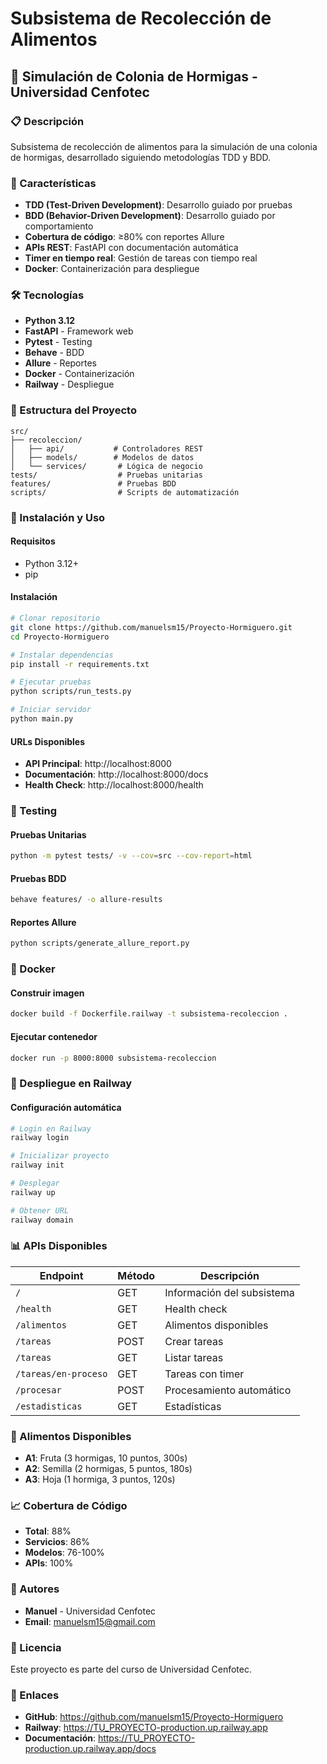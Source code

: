 # Subsistema de Recolección de Alimentos

## 🐜 Simulación de Colonia de Hormigas - Universidad Cenfotec

### 📋 Descripción
Subsistema de recolección de alimentos para la simulación de una colonia de hormigas, desarrollado siguiendo metodologías TDD y BDD.

### 🚀 Características
- **TDD (Test-Driven Development)**: Desarrollo guiado por pruebas
- **BDD (Behavior-Driven Development)**: Desarrollo guiado por comportamiento
- **Cobertura de código**: ≥80% con reportes Allure
- **APIs REST**: FastAPI con documentación automática
- **Timer en tiempo real**: Gestión de tareas con tiempo real
- **Docker**: Containerización para despliegue

### 🛠️ Tecnologías
- **Python 3.12**
- **FastAPI** - Framework web
- **Pytest** - Testing
- **Behave** - BDD
- **Allure** - Reportes
- **Docker** - Containerización
- **Railway** - Despliegue

### 📁 Estructura del Proyecto
```
src/
├── recoleccion/
│   ├── api/           # Controladores REST
│   ├── models/        # Modelos de datos
│   └── services/       # Lógica de negocio
tests/                  # Pruebas unitarias
features/               # Pruebas BDD
scripts/                # Scripts de automatización
```

### 🚀 Instalación y Uso

#### Requisitos
- Python 3.12+
- pip

#### Instalación
```bash
# Clonar repositorio
git clone https://github.com/manuelsm15/Proyecto-Hormiguero.git
cd Proyecto-Hormiguero

# Instalar dependencias
pip install -r requirements.txt

# Ejecutar pruebas
python scripts/run_tests.py

# Iniciar servidor
python main.py
```

#### URLs Disponibles
- **API Principal**: http://localhost:8000
- **Documentación**: http://localhost:8000/docs
- **Health Check**: http://localhost:8000/health

### 🧪 Testing

#### Pruebas Unitarias
```bash
python -m pytest tests/ -v --cov=src --cov-report=html
```

#### Pruebas BDD
```bash
behave features/ -o allure-results
```

#### Reportes Allure
```bash
python scripts/generate_allure_report.py
```

### 🐳 Docker

#### Construir imagen
```bash
docker build -f Dockerfile.railway -t subsistema-recoleccion .
```

#### Ejecutar contenedor
```bash
docker run -p 8000:8000 subsistema-recoleccion
```

### 🚀 Despliegue en Railway

#### Configuración automática
```bash
# Login en Railway
railway login

# Inicializar proyecto
railway init

# Desplegar
railway up

# Obtener URL
railway domain
```

### 📊 APIs Disponibles

| Endpoint | Método | Descripción |
|----------|--------|-------------|
| `/` | GET | Información del subsistema |
| `/health` | GET | Health check |
| `/alimentos` | GET | Alimentos disponibles |
| `/tareas` | POST | Crear tareas |
| `/tareas` | GET | Listar tareas |
| `/tareas/en-proceso` | GET | Tareas con timer |
| `/procesar` | POST | Procesamiento automático |
| `/estadisticas` | GET | Estadísticas |

### 🎯 Alimentos Disponibles
- **A1**: Fruta (3 hormigas, 10 puntos, 300s)
- **A2**: Semilla (2 hormigas, 5 puntos, 180s)
- **A3**: Hoja (1 hormiga, 3 puntos, 120s)

### 📈 Cobertura de Código
- **Total**: 88%
- **Servicios**: 86%
- **Modelos**: 76-100%
- **APIs**: 100%

### 👥 Autores
- **Manuel** - Universidad Cenfotec
- **Email**: manuelsm15@gmail.com

### 📄 Licencia
Este proyecto es parte del curso de Universidad Cenfotec.

### 🔗 Enlaces
- **GitHub**: https://github.com/manuelsm15/Proyecto-Hormiguero
- **Railway**: https://TU_PROYECTO-production.up.railway.app
- **Documentación**: https://TU_PROYECTO-production.up.railway.app/docs
